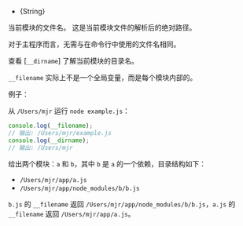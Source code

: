 <!-- YAML
added: v0.0.1
-->

<!-- type=var -->

* {String}

当前模块的文件名。
这是当前模块文件的解析后的绝对路径。

对于主程序而言，无需与在命令行中使用的文件名相同。

查看 [`__dirname`] 了解当前模块的目录名。

`__filename` 实际上不是一个全局变量，而是每个模块内部的。

例子：

从 `/Users/mjr` 运行 `node example.js`：

```js
console.log(__filename);
// 输出: /Users/mjr/example.js
console.log(__dirname);
// 输出: /Users/mjr
```

给出两个模块：`a` 和 `b`，其中 `b` 是 `a` 的一个依赖，目录结构如下：

* `/Users/mjr/app/a.js`
* `/Users/mjr/app/node_modules/b/b.js`

`b.js` 的 `__filename` 返回 `/Users/mjr/app/node_modules/b/b.js`，`a.js` 的 `__filename` 返回 `/Users/mjr/app/a.js`。

